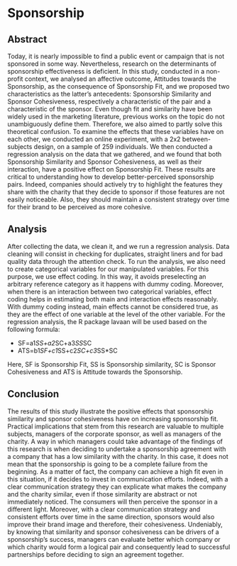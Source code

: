# Sponsorship
## Abstract
Today, it is nearly impossible to find a public event or campaign that is not sponsored in some way. Nevertheless, research on the determinants of sponsorship effectiveness is deficient. In this study, conducted in a non-profit context, we analysed an affective outcome, Attitudes towards the Sponsorship, as the consequence of Sponsorship Fit, and we proposed two characteristics as the latter’s antecedents: Sponsorship Similarity and Sponsor Cohesiveness, respectively a characteristic of the pair and a characteristic of the sponsor. Even though fit and similarity have been widely used in the marketing literature, previous works on the topic do not unambiguously define them. Therefore, we also aimed to partly solve this theoretical confusion. To examine the effects that these variables have on each other, we conducted an online experiment, with a 2x2 between-subjects design, on a sample of 259 individuals. We then conducted a regression analysis on the data that we gathered, and we found that both Sponsorship Similarity and Sponsor Cohesiveness, as well as their interaction, have a positive effect on Sponsorship Fit. These results are critical to understanding how to develop better-perceived sponsorship pairs. Indeed, companies should actively try to highlight the features they share with the charity that they decide to sponsor if those features are not easily noticeable. Also, they should maintain a consistent strategy over time for their brand to be perceived as more cohesive.
## Analysis
After collecting the data, we clean it, and we run a regression analysis. Data cleaning will consist in checking for duplicates, straight liners and for bad quality data through the attention check.
To run the analysis, we also need to create categorical variables for our manipulated variables. For this purpose, we use effect coding. In this way, it avoids preselecting an arbitrary reference category as it happens with dummy coding. Moreover, when there is an interaction between two categorical variables, effect coding helps in estimating both main and interaction effects reasonably. With dummy coding instead, main effects cannot be considered true, as they are the effect of one variable at the level of the other variable.
For the regression analysis, the R package lavaan will be used based on the following formula:

- SF=a1*SS+a2*SC+a3*SS*SC
- ATS=b1*SF+c1*SS+c2*SC+c3*SS*SC

Here, SF is Sponsorship Fit, SS is Sponsorship similarity, SC is Sponsor Cohesiveness and ATS is Attitude towards the Sponsorship.
## Conclusion
The results of this study illustrate the positive effects that sponsorship similarity and sponsor cohesiveness have on increasing sponsorship fit. Practical implications that stem from this research are valuable to multiple subjects, managers of the corporate sponsor, as well as managers of the charity. 
A way in which managers could take advantage of the findings of this research is when deciding to undertake a sponsorship agreement with a company that has a low similarity with the charity. In this case, it does not mean that the sponsorship is going to be a complete failure from the beginning. As a matter of fact, the company can achieve a high fit even in this situation, if it decides to invest in communication efforts. Indeed, with a clear communication strategy they can explicate what makes the company and the charity similar, even if those similarity are abstract or not immediately noticed. The consumers will then perceive the sponsor in a different light.
Moreover, with a clear communication strategy and consistent efforts over time in the same direction, sponsors would also improve their brand image and therefore, their cohesiveness.
Undeniably, by knowing that similarity and sponsor cohesiveness can be drivers of a sponsorship’s success, managers can evaluate better which company or which charity would form a logical pair and consequently lead to successful partnerships before deciding to sign an agreement together.

